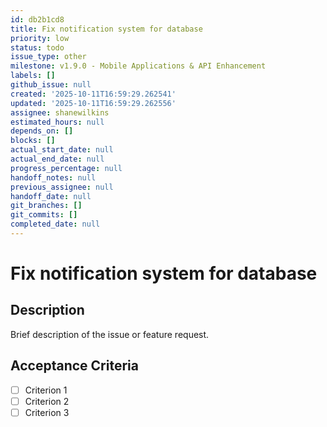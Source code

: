 ```yaml
---
id: db2b1cd8
title: Fix notification system for database
priority: low
status: todo
issue_type: other
milestone: v1.9.0 - Mobile Applications & API Enhancement
labels: []
github_issue: null
created: '2025-10-11T16:59:29.262541'
updated: '2025-10-11T16:59:29.262556'
assignee: shanewilkins
estimated_hours: null
depends_on: []
blocks: []
actual_start_date: null
actual_end_date: null
progress_percentage: null
handoff_notes: null
previous_assignee: null
handoff_date: null
git_branches: []
git_commits: []
completed_date: null
---
```


# Fix notification system for database

## Description

Brief description of the issue or feature request.

## Acceptance Criteria

- [ ] Criterion 1
- [ ] Criterion 2
- [ ] Criterion 3